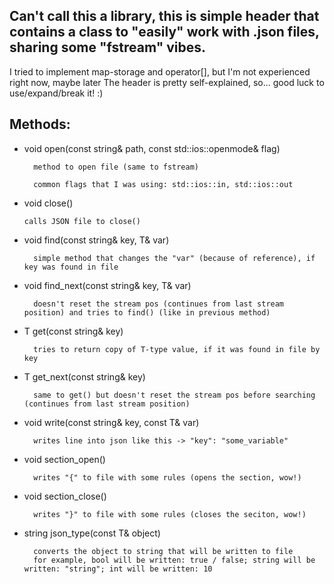 Can't call this a library, this is simple header that contains a class to "easily" work with .json files, sharing some "fstream" vibes.
-
I tried to implement map-storage and operator[], but I'm not experienced right now, maybe later
The header is pretty self-explained, so... good luck to use/expand/break it! :)

Methods:
-

- void open(const string& path, const std::ios::openmode& flag)

        method to open file (same to fstream)

        common flags that I was using: std::ios::in, std::ios::out

- void close()

      calls JSON file to close()

- void find(const string& key, T& var)

        simple method that changes the "var" (because of reference), if key was found in file

- void find_next(const string& key, T& var)
  
        doesn't reset the stream pos (continues from last stream position) and tries to find() (like in previous method)

- T get<T>(const string& key)

        tries to return copy of T-type value, if it was found in file by key

- T get_next<T>(const string& key)

        same to get() but doesn't reset the stream pos before searching (continues from last stream position)

- void write(const string& key, const T& var)

        writes line into json like this -> "key": "some_variable"

- void section_open()
  
        writes "{" to file with some rules (opens the section, wow!)

- void section_close()

        writes "}" to file with some rules (closes the seciton, wow!)

- string json_type(const T& object)
  
        converts the object to string that will be written to file
        for example, bool will be written: true / false; string will be written: "string"; int will be written: 10
